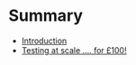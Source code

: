# Summary

* [Introduction](README.md)
* [Testing at scale .... for £100!](testing-at-scale-for-100.md)

